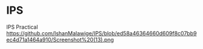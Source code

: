 # IPS
IPS Practical
https://github.com/IshanMalawige/IPS/blob/ed58a46364660d609f8c07bb9ec4d71a1464a910/Screenshot%20(13).png
